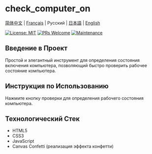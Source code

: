# check_computer_on

[简体中文](README.md) | [Français](README.fr.md) | Русский | [日本語](README.ja.md) | [English](README.en.md)

[![License: MIT](https://img.shields.io/badge/License-MIT-yellow.svg)](https://opensource.org/licenses/MIT)
[![PRs Welcome](https://img.shields.io/badge/PRs-welcome-brightgreen.svg)](http://makeapullrequest.com)
[![Maintenance](https://img.shields.io/badge/Maintained%3F-yes-green.svg)](https://github.com/yourusername/check_computer_on/graphs/commit-activity)

## Введение в Проект

Простой и элегантный инструмент для определения состояния включения компьютера, позволяющий быстро проверить рабочее состояние компьютера.

## Инструкция по Использованию

Нажмите кнопку проверки для определения рабочего состояния компьютера.

## Технологический Стек

- HTML5
- CSS3
- JavaScript
- Canvas Confetti (реализация эффекта конфетти) 